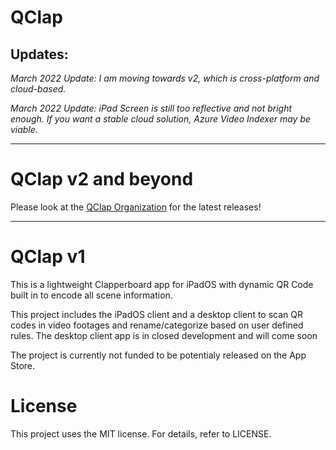 # QClap

## Updates:
*March 2022 Update: I am moving towards v2, which is cross-platform and cloud-based.*

*March 2022 Update: iPad Screen is still too reflective and not bright enough. If you want a stable cloud solution, Azure Video Indexer may be viable.*

---

# QClap v2 and beyond

Please look at the [QClap Organization](https://github.com/QClap) for the latest releases!

---
# QClap v1

This is a lightweight Clapperboard app for iPadOS with dynamic QR Code built in to encode all scene information. 

This project includes the iPadOS client and a desktop client to scan QR codes in video footages and rename/categorize based on user defined rules. The desktop client app is in closed development and will come soon 

The project is currently not funded to be potentialy released on the App Store. 

# License
This project uses the MIT license. For details, refer to LICENSE. 
